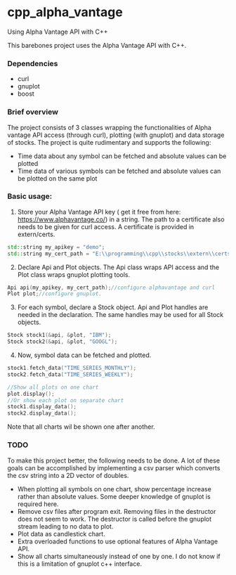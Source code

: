# cpp_alpha_vantage
Using Alpha Vantage API with C++

This barebones project uses the Alpha Vantage API with C++. 

### Dependencies

- curl
- gnuplot
- boost

### Brief overview
The project consists of 3 classes wrapping the functionalities of Alpha vantage API access (through curl), plotting (with gnuplot) and data storage of stocks. 
The project is quite rudimentary and supports the following:

- Time data about any symbol can be fetched and absolute values can be plotted
- Time data of various symbols can be fetched and absolute values can be plotted on the same plot

### Basic usage:

1. Store your Alpha Vantage API key ( get it free from here: https://www.alphavantage.co/) in a string. The path to a certificate also needs to be given for curl access. 
A certificate is provided in extern/certs. 

```c++
std::string my_apikey = "demo";
std::string my_cert_path = "E:\\programming\\cpp\\stocks\\extern\\certs\\curl-ca-bundle.crt";
```    
2. Declare Api and Plot objects. The Api class wraps API access and the Plot class wraps gnuplot plotting tools. 

```c++
Api api(my_apikey, my_cert_path);//configure alphavantage and curl
Plot plot;//configure gnuplot.
```

3. For each symbol, declare a Stock object. Api and Plot handles are needed in the declaration. The same handles may be used for all Stock objects. 
```c++
Stock stock1(&api, &plot, "IBM");
Stock stock2(&api, &plot, "GOOGL");
```

4. Now, symbol data can be fetched and plotted. 
```c++
stock1.fetch_data("TIME_SERIES_MONTHLY");
stock2.fetch_data("TIME_SERIES_WEEKLY");

//Show all plots on one chart
plot.display();
//Or show each plot on separate chart
stock1.display_data();
stock2.display_data();
```
Note that all charts wil be shown one after another. 

### TODO

To make this project better, the following needs to be done. A lot of these goals can be accomplished by implementing a csv parser 
which converts the csv string into a 2D vector of doubles.  

- When plotting all symbols on one chart, show percentage increase rather than absolute values. Some deeper knowledge of gnuplot is required here. 
- Remove csv files after program exit. Removing files in the destructor does not seem to work. The destructor is called before the gnuplot stream leading to no data to plot. 
- Plot data as candlestick chart.
- Extra overloaded functions to use optional features of Alpha Vantage API.
- Show all charts simultaneously instead of one by one. I do not know if this is a limitation of gnuplot c++ interface. 







